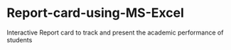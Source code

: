 # Report-card-using-MS-Excel
Interactive Report card to track and present the academic performance of students 
